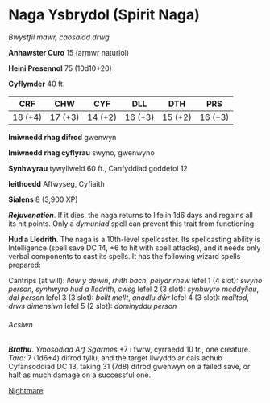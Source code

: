 # Naga Ysbrydol (Spirit Naga)

*Bwystfil mawr, caosaidd drwg*

**Anhawster Curo** 15 (armwr naturiol)

**Heini Presennol** 75 (10d10+20)

**Cyflymder** 40 ft.

| CRF     | CHW     | CYF     | DLL     | DTH     | PRS     |
|---------|---------|---------|---------|---------|---------|
| 18 (+4) | 17 (+3) | 14 (+2) | 16 (+3) | 15 (+2) | 16 (+3) |

**Imiwnedd rhag difrod** gwenwyn

**Imiwnedd rhag cyflyrau** swyno, gwenwyno

**Synhwyrau** tywyllweld 60 ft., Canfyddiad goddefol 12

**Ieithoedd** Affwyseg, Cyfiaith

**Sialens** 8 (3,900 XP)

***Rejuvenation***. If it dies, the naga returns to life in 1d6 days and regains all its hit points. Only a *dymuniad* spell can prevent this trait from functioning.

**Hud a Lledrith**. The naga is a 10th-level spellcaster. Its spellcasting ability is Intelligence (spell save DC 14, +6 to hit with spell attacks), and it needs only verbal components to cast its spells. It has the following wizard spells prepared:

Cantrips (at will): *llaw y dewin*, *rhith bach*, *pelydr rhew*
lefel 1 (4 slot): *swyno person*, *synhwyro hud a lledrith*, *cwsg*
lefel 2 (3 slot): *synhwyro meddyliau*, *dal person*
lefel 3 (3 slot): *bollt mellt*, *anadlu dŵr*
lefel 4 (3 slot): *malltod*, *drws dimensiwn*
lefel 5 (2 slot): *dominyddu person*

###### Acsiwn

***Brathu***. *Ymosodiad Arf Sgarmes* +7 i fwrw, cyrraedd 10 tr., one creature. *Taro:* 7 (1d6+4) difrod tyllu, and the target llwyddo ar cais achub Cyfansoddiad DC 13, taking 31 (7d8) difrod gwenwyn on a failed save, or half as much damage on a successful one.

[Nightmare](new/Nightmare.md)